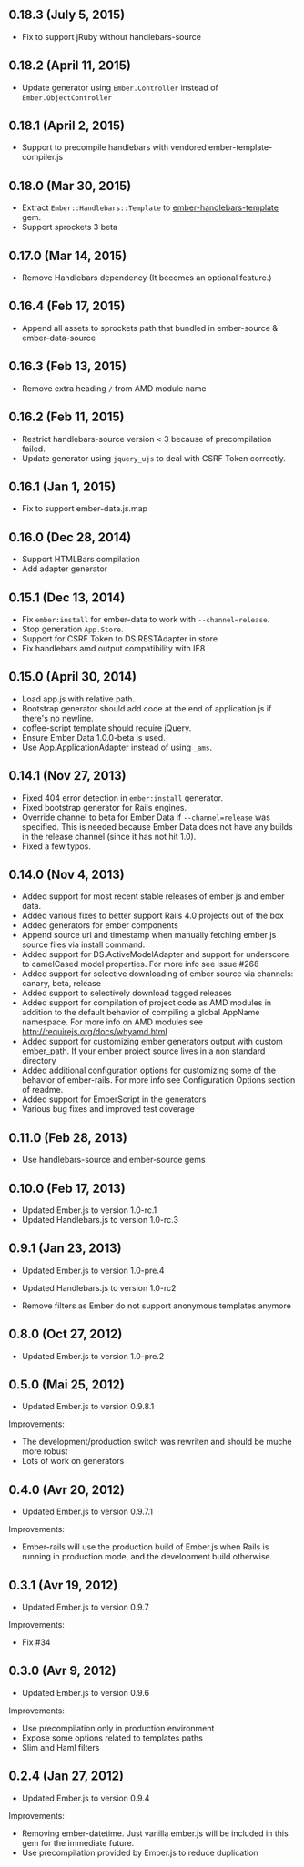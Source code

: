 ## 0.18.3 (July 5, 2015)

  - Fix to support jRuby without handlebars-source

## 0.18.2 (April 11, 2015)

  - Update generator using `Ember.Controller` instead of `Ember.ObjectController`

## 0.18.1 (April 2, 2015)

  - Support to precompile handlebars with vendored ember-template-compiler.js

## 0.18.0 (Mar 30, 2015)

  - Extract `Ember::Handlebars::Template` to [ember-handlebars-template](https://github.com/tricknotes/ember-handlebars-template) gem.
  - Support sprockets 3 beta

## 0.17.0 (Mar 14, 2015)

  - Remove Handlebars dependency (It becomes an optional feature.)

## 0.16.4 (Feb 17, 2015)

  - Append all assets to sprockets path that bundled in ember-source & ember-data-source

## 0.16.3 (Feb 13, 2015)

  - Remove extra heading `/` from AMD module name

## 0.16.2 (Feb 11, 2015)

  - Restrict handlebars-source version < 3 because of precompilation failed.
  - Update generator using `jquery_ujs` to deal with CSRF Token correctly.

## 0.16.1 (Jan 1, 2015)

  - Fix to support ember-data.js.map

## 0.16.0 (Dec 28, 2014)

  - Support HTMLBars compilation
  - Add adapter generator

## 0.15.1 (Dec 13, 2014)

  - Fix `ember:install` for ember-data to work with `--channel=release`.
  - Stop generation `App.Store`.
  - Support for CSRF Token to DS.RESTAdapter in store
  - Fix handlebars amd output compatibility with IE8

## 0.15.0 (April 30, 2014)

  - Load app.js with relative path.
  - Bootstrap generator should add code at the end of application.js if there's no newline.
  - coffee-script template should require jQuery.
  - Ensure Ember Data 1.0.0-beta is used.
  - Use App.ApplicationAdapter instead of using `_ams`.

## 0.14.1 (Nov 27, 2013)

  - Fixed 404 error detection in `ember:install` generator.
  - Fixed bootstrap generator for Rails engines.
  - Override channel to beta for Ember Data if `--channel=release` was specified. This is needed
    because Ember Data does not have any builds in the release channel (since it has not hit 1.0).
  - Fixed a few typos.

## 0.14.0 (Nov 4, 2013)

  - Added support for most recent stable releases of ember js and ember data.
  - Added various fixes to better support Rails 4.0 projects out of the box
  - Added generators for ember components
  - Append source url and timestamp when manually fetching ember js source files via install command.
  - Added support for DS.ActiveModelAdapter and support for underscore to camelCased model properties. 
    For more info see issue #268
  - Added support for selective downloading of ember source via channels: canary, beta, release
  - Added support to selectively download tagged releases
  - Added support for compilation of project code as AMD modules in addition to the default behavior of 
    compiling a global AppName namespace. For more info on AMD modules see http://requirejs.org/docs/whyamd.html
  - Added support for customizing ember generators output with custom ember_path. 
    If your ember project source lives in a non standard directory
  - Added additional configuration options for customizing some of the behavior of ember-rails.
    For more info see Configuration Options section of readme.
  - Added support for EmberScript in the generators
  - Various bug fixes and improved test coverage

## 0.11.0 (Feb 28, 2013)

  - Use handlebars-source and ember-source gems

## 0.10.0 (Feb 17, 2013)

  - Updated Ember.js to version 1.0-rc.1
  - Updated Handlebars.js to version 1.0-rc.3

## 0.9.1 (Jan 23, 2013)

  - Updated Ember.js to version 1.0-pre.4
  - Updated Handlebars.js to version 1.0-rc2

  - Remove filters as Ember do not support
  anonymous templates anymore

## 0.8.0 (Oct 27, 2012)

  - Updated Ember.js to version 1.0-pre.2

## 0.5.0 (Mai 25, 2012)

  - Updated Ember.js to version 0.9.8.1

  Improvements:

  - The development/production switch was rewriten and should be muche more robust
  - Lots of work on generators

## 0.4.0 (Avr 20, 2012)

  - Updated Ember.js to version 0.9.7.1

  Improvements:

  - Ember-rails will use the production build of Ember.js when Rails is
    running in production mode, and the development build otherwise.

## 0.3.1 (Avr 19, 2012)

  - Updated Ember.js to version 0.9.7

  Improvements:

  - Fix #34

## 0.3.0 (Avr 9, 2012)

  - Updated Ember.js to version 0.9.6

  Improvements:

  - Use precompilation only in production environment
  - Expose some options related to templates paths
  - Slim and Haml filters

## 0.2.4 (Jan 27, 2012)

  - Updated Ember.js to version 0.9.4

  Improvements:

  - Removing ember-datetime. Just vanilla ember.js will be included in
    this gem for the immediate future.
  - Use precompilation provided by Ember.js to reduce duplication
